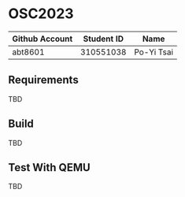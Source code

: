 # OSC2023

| Github Account | Student ID | Name       |
|----------------|------------|------------|
| abt8601        | 310551038  | Po-Yi Tsai |

## Requirements

TBD

## Build

TBD

## Test With QEMU

TBD
